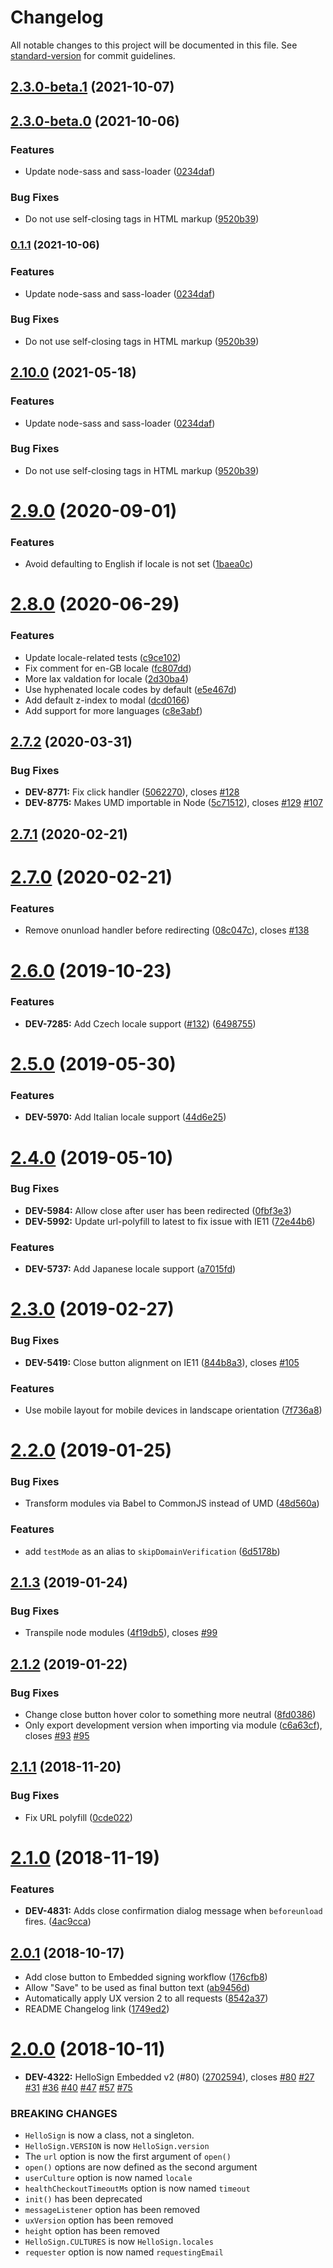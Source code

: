 # Changelog

All notable changes to this project will be documented in this file. See [standard-version](https://github.com/conventional-changelog/standard-version) for commit guidelines.

## [2.3.0-beta.1](https://github.com/mixedmedia/hellosign-embedded/compare/v2.3.0-beta.0...v2.3.0-beta.1) (2021-10-07)

## [2.3.0-beta.0](https://github.com/mixedmedia/hellosign-embedded/compare/v2.9.0...v2.3.0-beta.0) (2021-10-06)


### Features

* Update node-sass and sass-loader ([0234daf](https://github.com/mixedmedia/hellosign-embedded/commit/0234daf5d9a8654df0313ae95b42eb56220cff23))


### Bug Fixes

* Do not use self-closing tags in HTML markup ([9520b39](https://github.com/mixedmedia/hellosign-embedded/commit/9520b39f19fbe86c74d94fa3c331cee5a9cf064c))

### [0.1.1](https://github.com/mixedmedia/hellosign-embedded/compare/v2.9.0...v0.1.1) (2021-10-06)


### Features

* Update node-sass and sass-loader ([0234daf](https://github.com/mixedmedia/hellosign-embedded/commit/0234daf5d9a8654df0313ae95b42eb56220cff23))


### Bug Fixes

* Do not use self-closing tags in HTML markup ([9520b39](https://github.com/mixedmedia/hellosign-embedded/commit/9520b39f19fbe86c74d94fa3c331cee5a9cf064c))

## [2.10.0](https://github.com/hellosign/hellosign-embedded/compare/v2.9.0...v2.10.0) (2021-05-18)


### Features

* Update node-sass and sass-loader ([0234daf](https://github.com/hellosign/hellosign-embedded/commit/0234daf5d9a8654df0313ae95b42eb56220cff23))


### Bug Fixes

* Do not use self-closing tags in HTML markup ([9520b39](https://github.com/hellosign/hellosign-embedded/commit/9520b39f19fbe86c74d94fa3c331cee5a9cf064c))

# [2.9.0](https://github.com/hellosign/hellosign-embedded/compare/v2.8.0...v2.9.0) (2020-09-01)


### Features

* Avoid defaulting to English if locale is not set ([1baea0c](https://github.com/hellosign/hellosign-embedded/commit/1baea0c))



# [2.8.0](https://github.com/hellosign/hellosign-embedded/compare/v2.7.2...v2.8.0) (2020-06-29)


### Features

* Update locale-related tests ([c9ce102](https://github.com/hellosign/hellosign-embedded/commit/c9ce102))
* Fix comment for en-GB locale ([fc807dd](https://github.com/hellosign/hellosign-embedded/commit/fc807dd))
* More lax valdation for locale ([2d30ba4](https://github.com/hellosign/hellosign-embedded/commit/2d30ba4))
* Use hyphenated locale codes by default ([e5e467d](https://github.com/hellosign/hellosign-embedded/commit/e5e467d))
* Add default z-index to modal ([dcd0166](https://github.com/hellosign/hellosign-embedded/commit/dcd0166))
* Add support for more languages ([c8e3abf](https://github.com/hellosign/hellosign-embedded/commit/c8e3abf))



## [2.7.2](https://github.com/hellosign/hellosign-embedded/compare/v2.7.1...v2.7.2) (2020-03-31)


### Bug Fixes

* **DEV-8771:** Fix click handler ([5062270](https://github.com/hellosign/hellosign-embedded/commit/5062270)), closes [#128](https://github.com/hellosign/hellosign-embedded/issues/128)
* **DEV-8775:** Makes UMD importable in Node ([5c71512](https://github.com/hellosign/hellosign-embedded/commit/5c71512)), closes [#129](https://github.com/hellosign/hellosign-embedded/issues/129) [#107](https://github.com/hellosign/hellosign-embedded/issues/107)



## [2.7.1](https://github.com/hellosign/hellosign-embedded/compare/v2.7.0...v2.7.1) (2020-02-21)



# [2.7.0](https://github.com/hellosign/hellosign-embedded/compare/v2.6.0...v2.7.0) (2020-02-21)


### Features

* Remove onunload handler before redirecting ([08c047c](https://github.com/hellosign/hellosign-embedded/commit/08c047c)), closes [#138](https://github.com/hellosign/hellosign-embedded/issues/138)



# [2.6.0](https://github.com/hellosign/hellosign-embedded/compare/v2.5.0...v2.6.0) (2019-10-23)


### Features

* **DEV-7285:** Add Czech locale support ([#132](https://github.com/hellosign/hellosign-embedded/issues/132)) ([6498755](https://github.com/hellosign/hellosign-embedded/commit/6498755))



# [2.5.0](https://github.com/hellosign/hellosign-embedded/compare/v2.4.0...v2.5.0) (2019-05-30)


### Features

* **DEV-5970:** Add Italian locale support ([44d6e25](https://github.com/hellosign/hellosign-embedded/commit/44d6e25))



# [2.4.0](https://github.com/hellosign/hellosign-embedded/compare/v2.3.0...v2.4.0) (2019-05-10)


### Bug Fixes

* **DEV-5984:** Allow close after user has been redirected ([0fbf3e3](https://github.com/hellosign/hellosign-embedded/commit/0fbf3e3))
* **DEV-5992:** Update url-polyfill to latest to fix issue with IE11 ([72e44b6](https://github.com/hellosign/hellosign-embedded/commit/72e44b6))


### Features

* **DEV-5737:** Add Japanese locale support ([a7015fd](https://github.com/hellosign/hellosign-embedded/commit/a7015fd))



<a name="2.3.0"></a>
# [2.3.0](https://github.com/hellosign/hellosign-embedded/compare/v2.2.0...v2.3.0) (2019-02-27)


### Bug Fixes

* **DEV-5419:** Close button alignment on IE11 ([844b8a3](https://github.com/hellosign/hellosign-embedded/commit/844b8a3)), closes [#105](https://github.com/hellosign/hellosign-embedded/issues/105)


### Features

* Use mobile layout for mobile devices in landscape orientation ([7f736a8](https://github.com/hellosign/hellosign-embedded/commit/7f736a8))



<a name="2.2.0"></a>
# [2.2.0](https://github.com/hellosign/hellosign-embedded/compare/v2.1.3...v2.2.0) (2019-01-25)


### Bug Fixes

* Transform modules via Babel to CommonJS instead of UMD ([48d560a](https://github.com/hellosign/hellosign-embedded/commit/48d560a))


### Features

* add `testMode` as an alias to `skipDomainVerification` ([6d5178b](https://github.com/hellosign/hellosign-embedded/commit/6d5178b))



<a name="2.1.3"></a>
## [2.1.3](https://github.com/hellosign/hellosign-embedded/compare/v2.1.2...v2.1.3) (2019-01-24)


### Bug Fixes

* Transpile node modules ([4f19db5](https://github.com/hellosign/hellosign-embedded/commit/4f19db5)), closes [#99](https://github.com/hellosign/hellosign-embedded/issues/99)



<a name="2.1.2"></a>
## [2.1.2](https://github.com/hellosign/hellosign-embedded/compare/v2.0.1...v2.1.2) (2019-01-22)


### Bug Fixes

* Change close button hover color to something more neutral ([8fd0386](https://github.com/hellosign/hellosign-embedded/commit/8fd0386))
* Only export development version when importing via module ([c6a63cf](https://github.com/hellosign/hellosign-embedded/commit/c6a63cf)), closes [#93](https://github.com/hellosign/hellosign-embedded/issues/93) [#95](https://github.com/hellosign/hellosign-embedded/issues/95)


<a name="2.1.1"></a>
## [2.1.1](https://github.com/hellosign/hellosign-embedded/compare/v2.0.1...v2.1.1) (2018-11-20)


### Bug Fixes

* Fix URL polyfill ([0cde022](https://github.com/hellosign/hellosign-embedded/commit/0cde022))



<a name="2.1.0"></a>
# [2.1.0](https://github.com/hellosign/hellosign-embedded/compare/v2.0.1...v2.1.0) (2018-11-19)


### Features

* **DEV-4831:** Adds close confirmation dialog message when `beforeunload` fires. ([4ac9cca](https://github.com/hellosign/hellosign-embedded/commit/4ac9cca))



<a name="2.0.1"></a>
## [2.0.1](https://github.com/hellosign/hellosign-embedded/compare/v2.0.0...v2.0.1) (2018-10-17)

* Add close button to Embedded signing workflow ([176cfb8](https://github.com/hellosign/hellosign-embedded/commit/176cfb8))
* Allow "Save" to be used as final button text ([ab9456d](https://github.com/hellosign/hellosign-embedded/commit/ab9456d))
* Automatically apply UX version 2 to all requests ([8542a37](https://github.com/hellosign/hellosign-embedded/commit/8542a37))
* README Changelog link ([1749ed2](https://github.com/hellosign/hellosign-embedded/commit/1749ed2))


<a name="2.0.0"></a>
# [2.0.0](https://github.com/hellosign/hellosign-embedded/compare/v1.6.0...v2.0.0) (2018-10-11)


* **DEV-4322:** HelloSign Embedded v2 (#80) ([2702594](https://github.com/hellosign/hellosign-embedded/commit/2702594)), closes [#80](https://github.com/hellosign/hellosign-embedded/issues/80) [#27](https://github.com/hellosign/hellosign-embedded/issues/27) [#31](https://github.com/hellosign/hellosign-embedded/issues/31) [#36](https://github.com/hellosign/hellosign-embedded/issues/36) [#40](https://github.com/hellosign/hellosign-embedded/issues/40) [#47](https://github.com/hellosign/hellosign-embedded/issues/47) [#57](https://github.com/hellosign/hellosign-embedded/issues/57) [#75](https://github.com/hellosign/hellosign-embedded/issues/75)


### BREAKING CHANGES

* `HelloSign` is now a class, not a singleton.
* `HelloSign.VERSION` is now `HelloSign.version`
* The `url` option is now the first argument of `open()`
* `open()` options are now defined as the second argument
* `userCulture` option is now named `locale`
* `healthCheckoutTimeoutMs` option is now named `timeout`
* `init()` has been deprecated
* `messageListener` option has been removed
* `uxVersion` option has been removed
* `height` option has been removed
* `HelloSign.CULTURES` is now `HelloSign.locales`
* `requester` option is now named `requestingEmail`
